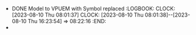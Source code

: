 - DONE Model to VPUEM with Symbol replaced
  :LOGBOOK:
  CLOCK: [2023-08-10 Thu 08:01:37]
  CLOCK: [2023-08-10 Thu 08:01:38]--[2023-08-10 Thu 16:23:54] =>  08:22:16
  :END:
-